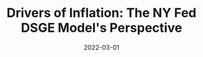 ---
title: "Drivers of Inflation: The NY Fed DSGE Model's Perspective"
collection: publications
category: other 
permalink: 
excerpt:
date: 2022-03-01
venue: 'FRB of New York Staff Report'
citation: 'Marco Del Negro, <strong>Aidan Gleich</strong>, Shlok Goyal, Alissa Johnson, Andrea Tambalotti. <em> Liberty Street Economics (2022)</em>.'
---
